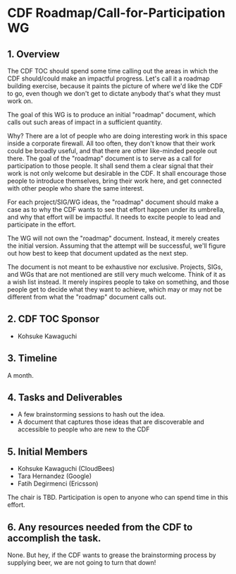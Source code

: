 # CDF Roadmap/Call-for-Participation WG

## 1. Overview
The CDF TOC should spend some time calling out the areas in which the CDF should/could make an impactful progress. Let's call it a roadmap building exercise, because it paints the picture of where we'd like the CDF to go, even though we don't get to dictate anybody that's what they must work on.

The goal of this WG is to produce an initial "roadmap" document, which calls out such areas of impact in a sufficient quantity.

Why? There are a lot of people who are doing interesting work in this space inside a corporate firewall. All too often, they don't know that their work could be broadly useful, and that there are other like-minded people out there. The goal of the "roadmap" document is to serve as a call for participation to those people. It shall send them a clear signal that their work is not only welcome but desirable in the CDF. It shall encourage those people to introduce themselves, bring their work here, and get connected with other people who share the same interest.

For each project/SIG/WG ideas, the "roadmap" document should make a case as to why the CDF wants to see that effort happen under its umbrella, and why that effort will be impactful. It needs to excite people to lead and participate in the effort.

The WG will not own the "roadmap" document. Instead, it merely creates the initial version. Assuming that the attempt will be successful, we'll figure out how best to keep that document updated as the next step.

The document is not meant to be exhaustive nor exclusive. Projects, SIGs, and WGs that are not mentioned are still very much welcome. Think of it as a wish list instead. It merely inspires people to take on something, and those people get to decide what they want to achieve, which may or may not be different from what the "roadmap" document calls out.


## 2. CDF TOC Sponsor
* Kohsuke Kawaguchi

## 3. Timeline
A month.

## 4. Tasks and Deliverables
* A few brainstorming sessions to hash out the idea.
* A document that captures those ideas that are discoverable and accessible to people who are new to the CDF

## 5. Initial Members
* Kohsuke Kawaguchi (CloudBees)
* Tara Hernandez (Google)
* Fatih Degirmenci (Ericsson)

The chair is TBD. Participation is open to anyone who can spend time in this effort.

## 6. Any resources needed from the CDF to accomplish the task.
None. But hey, if the CDF wants to grease the brainstorming process by supplying beer, we are not going to turn that down!
